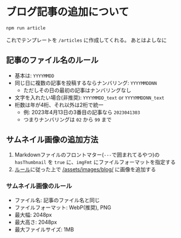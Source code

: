 # ブログ記事の追加について

```bash
npm run article
```

これでテンプレートを `/articles` に作成してくれる。
あとはよしなに

## 記事のファイル名のルール

- 基本は: `YYYYMMDD`
- 同じ日に複数の記事を投稿するならナンバリング: `YYYYMMDDNN`
    - ただしその日の最初の記事はナンバリングなし
- 文字を入れたい場合(非推奨): `YYYYMMDD_text` or `YYYYMMDDNN_text`
- 桁数は年が4桁、それ以外は2桁で統一
    - 例: 2023年4月13日の3番目の記事なら `2023041303`
    - つまりナンバリングは `02` から `99` まで

## サムネイル画像の追加方法

1. Markdownファイルのフロントマター(`---`で囲まれてるやつ)の `hasThumbnail` を `true` に、`imgFmt` にファイルフォーマットを指定する
1. [ルール](#サムネイル画像のルール)に従った上で [/assets/images/blog/](/assets/images/blog/) に画像を追加する

### サムネイル画像のルール

- ファイル名: 記事のファイル名と同じ
- ファイルフォーマット: WebP(推奨), PNG
- 最大幅: 2048px
- 最大高さ: 2048px
- 最大ファイルサイズ: 1MB
